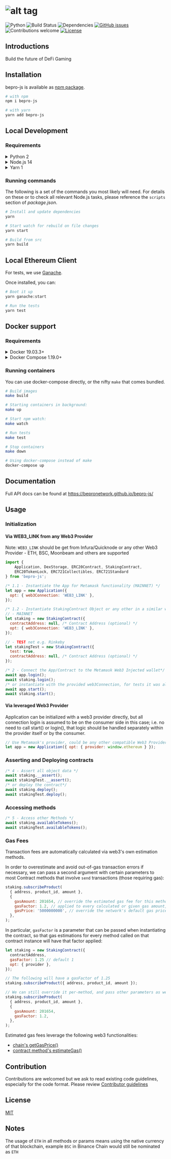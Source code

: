 # ![alt tag](https://uploads-ssl.webflow.com/5fc917a7914bf7aa30cae033/5ff4e84c73f45881c8b9cd85_Logo-purple-dark-background-p-500.png)

![Python](https://img.shields.io/badge/python-v2.7+-blue.svg)
![Build Status](https://github.com/bepronetwork/bepro-js/actions/workflows/build.yml/badge.svg)
![Dependencies](https://img.shields.io/badge/dependencies-up%20to%20date-brightgreen.svg)
[![GitHub issues](https://img.shields.io/github/issues/bepronetwork/bepro-js.svg)](https://GitHub.com/bepronetwork/bepro-js/issues/)
![Contributions welcome](https://img.shields.io/badge/contributions-welcome-orange.svg)
[![License](https://img.shields.io/badge/license-MIT-blue.svg)](https://opensource.org/licenses/MIT)

## Introductions

Build the future of DeFi Gaming

## Installation

bepro-js is available as [npm package](https://www.npmjs.com/package/bepro-js).

```bash
# with npm
npm i bepro-js

# with yarn
yarn add bepro-js
```

## Local Development

### Requirements

<details>
  <summary>Python 2</summary>

  For Linux:
  ```bash
  # Install it via bash terminal globally
  sudo apt install python2

  # Check the installed version.
  # Must shown Python 2.7.18rc1 on terminal to the install be OK
  python2 --version

  # Verify Python 2.7 path
  ls /usr/bin/python*

  # Set Python 2 as alternative 1
  sudo update-alternatives --install /usr/bin/python python /usr/bin/python2 1

  # Confirm Python 2 as alternative priority 1
  sudo update-alternatives --config python

  # On the working directory, run the cmd below to set Python locally
  npm config set python python

  # Confirm the procedure.
  # Must show valid Python version on terminal if OK
  python --version
  ```

  For other systems please follow the appropriate steps.
</details>

<details>
  <summary>Node.js 14</summary>

  Install via NVM:
  ```bash
  # Install NVM
  curl -o- https://raw.githubusercontent.com/nvm-sh/nvm/v0.39.0/install.sh | bash

  # Install recommended Node.js version for bepro-js
  nvm install lts/fermium

  # Set it on the working directory
  nvm alias default lts/fermium

  # Use the settled as default
  nvm use default

  # Confirm the procedure.
  # Must show valid Node-js version on terminal if OK
  node --version
  ```
</details>

<details>
  <summary>Yarn 1</summary>

  ```bash
  npm install -g yarn
  ```

  Or check [alternative install methods](https://classic.yarnpkg.com/en/docs/install).
</details>

### Running commands

The following is a set of the commands you most likely will need. For details on these or to check all relevant Node.js tasks, please reference the `scripts` section of *package.json*.

```bash
# Install and update dependencies
yarn

# Start watch for rebuild on file changes
yarn start

# Build from src
yarn build
```

## Local Ethereum Client

For tests, we use [Ganache](https://trufflesuite.com/ganache/).

Once installed, you can:

```bash
# Boot it up
yarn ganache:start

# Run the tests
yarn test
```

## Docker support

### Requirements

<details>
  <summary>Docker 19.03.3+</summary>

  ```shell script
  sudo curl -fsSL get.docker.com -o get-docker.sh && sh get-docker.sh
  ```

  **Notice**: If you already have Docker installed, this script can cause trouble. If you installed the current Docker package using this script, run it again to update Docker.

  Or use official installation instructions: [Mac](https://docs.docker.com/docker-for-mac/install/), [Windows](https://docs.docker.com/docker-for-windows/install/), [Ubuntu](https://docs.docker.com/install/linux/docker-ce/ubuntu/), [Other](https://docs.docker.com/install/#supported-platforms).
</details>

<details>
  <summary>Docker Compose 1.19.0+</summary>

  ```shell script
  sudo curl -L "https://github.com/docker/compose/releases/download/1.25.4/docker-compose-$(uname -s)-$(uname -m)" -o /usr/local/bin/docker-compose && sudo chmod +x /usr/local/bin/docker-compose
  ```

  For Mac or Windows take a look on: [official guides](https://docs.docker.com/compose/install/#install-compose).
</details>


### Running containers

You can use docker-compose directly, or the nifty `make` that comes bundled.

```bash
# Build images
make build

# Starting containers in background:
make up

# Start npm watch:
make watch

# Run tests
make test

# Stop containers
make down

# Using docker-compose instead of make
docker-compose up
```

## Documentation

Full API docs can be found at https://bepronetwork.github.io/bepro-js/

## Usage

### Initialization

#### Via WEB3_LINK from any Web3 Provider

Note: `WEB3_LINK` should be get from Infura/Quicknode or any other Web3 Provider - ETH, BSC, Moonbeam and others are supported

```javascript
import {
    Application, DexStorage, ERC20Contract, StakingContract,
    ERC20TokenLock, ERC721Collectibles, ERC721Standard
} from 'bepro-js';

/* 1.1 - Instantiate the App for Metamask functionality (MAINNET) */
let app = new Application({
  opt: { web3Connection: 'WEB3_LINK' },
});

/* 1.2 - Instantiate StakingContract Object or any other in a similar way (Staking, ERC20 etc..) */
// - MAINNET
let staking = new StakingContract({
  contractAddress: null, /* Contract Address (optional) */
  opt: { web3Connection: 'WEB3_LINK' },
});

// - TEST net e.g. Rinkeby
let stakingTest = new StakingContract({
  test: true,
  contractAddress: null, /* Contract Address (optional) */
});

/* 2 - Connect the App/Contract to the Metamask Web3 Injected wallet*/
await app.login();
await staking.login();
/* or instantiate with the provided web3Connection, for tests it was already done at object creation */
await app.start();
await staking.start();
```

#### Via leveraged Web3 Provider

Application can be initialized with a web3 provider directly, but all connection login is assumed to be on the consumer side in this case; i.e. no need to call start() or login(), that logic should be handled separately within the provider itself or by the consumer.

```javascript
// Use Metamask's provider, could be any other compatible Web3 Provider object from any other lib
let app = new Application({ opt: { provider: window.ethereum } });
```

### Asserting and Deploying contracts

```javascript
/* 4 - Assert all object data */
await staking.__assert();
await stakingTest.__assert();
/* or deploy the contract*/
await staking.deploy();
await stakingTest.deploy();
```

### Accessing methods

```javascript
/* 5 - Access other Methods */
await staking.availableTokens();
await stakingTest.availableTokens();
```

### Gas Fees

Transaction fees are automatically calculated via web3's own estimation methods.

In order to overestimate and avoid out-of-gas transaction errors if necessary, we can pass a second argument with certain parameters to most Contract methods that involve `send` transactions (those requiring gas):

```javascript
staking.subscribeProduct(
  { address, product_id, amount },
  {
    gasAmount: 201654, // override the estimated gas fee for this method
    gasFactor: 1.2, // applied to every calculated or given gas amount, including the gasAmount from this object if passed
    gasPrice: '5000000000', // override the network's default gas price
  },
);
```

In particular, `gasFactor` is a parameter that can be passed when instantiating the contract, so that gas estimations for every method called on that contract instance will have that factor applied:

```javascript
let staking = new StakingContract({
  contractAddress,
  gasFactor: 1.25 // default 1
  opt: { provider },
});

// The following will have a gasFactor of 1.25
staking.subscribeProduct({ address, product_id, amount });

// We can still override it per-method, and pass other parameters as well.
staking.subscribeProduct(
  { address, product_id, amount },
  {
    gasAmount: 201654,
    gasFactor: 1.2,
  },
);
```

Estimated gas fees leverage the following web3 functionalities:
- [chain's getGasPrice()](https://web3js.readthedocs.io/en/v1.2.11/web3-eth.html#getgasprice)
- [contract method's estimateGas()](https://web3js.readthedocs.io/en/v1.2.11/web3-eth-contract.html?highlight=estimateGas#methods-mymethod-estimategas)

## Contribution

Contributions are welcomed but we ask to read existing code guidelines, especially for the code format. Please review [Contributor guidelines][1]

## License

[MIT](https://choosealicense.com/licenses/mit/)

## Notes

The usage of `ETH` in all methods or params means using the native currency of that blockchain, example `BSC` in Binance Chain would still be nominated as `ETH`

[1]: https://github.com/bepronetwork/bepro-js/blob/master/CONTRIBUTING.md
